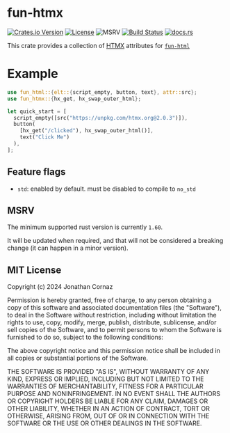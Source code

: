 # fun-htmx

[![Crates.io Version](https://img.shields.io/crates/v/fun-htmx)](https://crates.io/crates/fun-htmx)
[![License](https://img.shields.io/github/license/jcornaz/fun-htmx)](./LICENSE)
![MSRV](https://img.shields.io/crates/msrv/fun-htmx)
[![Build Status](https://img.shields.io/github/actions/workflow/status/jcornaz/fun-htmx/.github%2Fworkflows%2Fcheck.yml?branch=main)](https://github.com/jcornaz/fun-htmx/actions/workflows/check.yml?query=branch%3Amain)
[![docs.rs](https://img.shields.io/docsrs/fun-htmx)](https://docs.rs/fun-htmx)


This crate provides a collection of [HTMX](https://htmx.org) attributes for [`fun-html`](https://github.com/jcornaz/fun-html/)

# Example

```rust
use fun_html::{elt::{script_empty, button, text}, attr::src};
use fun_htmx::{hx_get, hx_swap_outer_html};

let quick_start = [
  script_empty([src("https://unpkg.com/htmx.org@2.0.3")]),
  button(
    [hx_get("/clicked"), hx_swap_outer_html()],
    text("Click Me")
  ),
];
```


## Feature flags

* `std`: enabled by default. must be disabled to compile to `no_std`


## MSRV

The minimum supported rust version is currently `1.60`.

It will be updated when required, and that will not be considered a breaking change (it can happen in a minor version).


## MIT License

Copyright (c) 2024 Jonathan Cornaz

Permission is hereby granted, free of charge, to any person obtaining a copy
of this software and associated documentation files (the "Software"), to deal
in the Software without restriction, including without limitation the rights
to use, copy, modify, merge, publish, distribute, sublicense, and/or sell
copies of the Software, and to permit persons to whom the Software is
furnished to do so, subject to the following conditions:

The above copyright notice and this permission notice shall be included in all
copies or substantial portions of the Software.

THE SOFTWARE IS PROVIDED "AS IS", WITHOUT WARRANTY OF ANY KIND, EXPRESS OR
IMPLIED, INCLUDING BUT NOT LIMITED TO THE WARRANTIES OF MERCHANTABILITY,
FITNESS FOR A PARTICULAR PURPOSE AND NONINFRINGEMENT. IN NO EVENT SHALL THE
AUTHORS OR COPYRIGHT HOLDERS BE LIABLE FOR ANY CLAIM, DAMAGES OR OTHER
LIABILITY, WHETHER IN AN ACTION OF CONTRACT, TORT OR OTHERWISE, ARISING FROM,
OUT OF OR IN CONNECTION WITH THE SOFTWARE OR THE USE OR OTHER DEALINGS IN THE
SOFTWARE.
